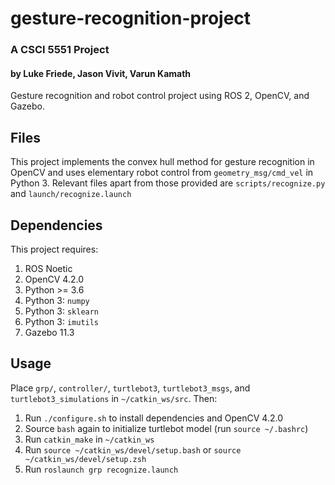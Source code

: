 # gesture-recognition-project
### A CSCI 5551 Project
#### by Luke Friede, Jason Vivit, Varun Kamath

Gesture recognition and robot control project using ROS 2, OpenCV, and Gazebo.

## Files
This project implements the convex hull method for gesture recognition in OpenCV and uses elementary robot control from `geometry_msg/cmd_vel` in Python 3. Relevant files apart from those provided are `scripts/recognize.py` and `launch/recognize.launch` 

## Dependencies
This project requires:
1. ROS Noetic
2. OpenCV 4.2.0
3. Python >= 3.6
4. Python 3: `numpy`
5. Python 3: `sklearn`
6. Python 3: `imutils`
7. Gazebo 11.3

## Usage
Place `grp/`, `controller/`, `turtlebot3`, `turtlebot3_msgs`, and `turtlebot3_simulations` in `~/catkin_ws/src`. Then:
1. Run `./configure.sh` to install dependencies and OpenCV 4.2.0
2. Source `bash` again to initialize turtlebot model (run `source ~/.bashrc`)
3. Run `catkin_make`  in `~/catkin_ws`
4. Run `source ~/catkin_ws/devel/setup.bash` or `source ~/catkin_ws/devel/setup.zsh`
5. Run `roslaunch grp recognize.launch`
